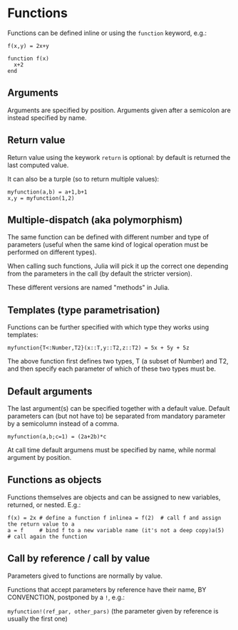 # Functions

Functions can be defined inline or using the `function` keyword, e.g.:

`f(x,y) = 2x+y`

```
function f(x)
  x+2
end
```

## Arguments
Arguments are specified by position. Arguments given after a semicolon are instead specified by name.

## Return value
Return value using the keywork `return` is optional: by default is returned the last computed value.

It can also be a turple (so to return multiple values):

```
myfunction(a,b) = a+1,b+1
x,y = myfunction(1,2)
```

## Multiple-dispatch (aka polymorphism)

The same function can be defined with different number and type of parameters (useful when the same kind of logical operation must be performed on different types).

When calling such functions, Julia will pick it up the correct one depending from the parameters in the call (by default the stricter version).

These different versions are named "methods" in Julia.

## Templates (type parametrisation)
Functions can be further specified with which type they works using templates:

`myfunction{T<:Number,T2}(x::T,y::T2,z::T2) = 5x + 5y + 5z`

The above function first defines two types, T (a subset of Number) and T2, and then specify each parameter of which of these two types must be.


## Default arguments
The last argument(s) can be specified together with a default value. Default parameters can (but not have to) be separated from mandatory parameter by a semicolumn instead of a comma.

`myfunction(a,b;c=1) = (2a+2b)*c`

At call time default argumens must be specified by name, while normal argument by position.


## Functions as objects
Functions themselves are objects and can be assigned to new variables, returned, or nested. E.g.:

```
f(x) = 2x # define a function f inlinea = f(2)  # call f and assign the return value to a
a = f     # bind f to a new variable name (it's not a deep copy)a(5)      # call again the function
```



## Call by reference / call by value

Parameters gived to functions are normally by value.

Functions that accept parameters by reference have their name, BY CONVENCTION, postponed by a `!`, e.g.:

`myfunction!(ref_par, other_pars)` (the parameter given by reference is usually the first one)










